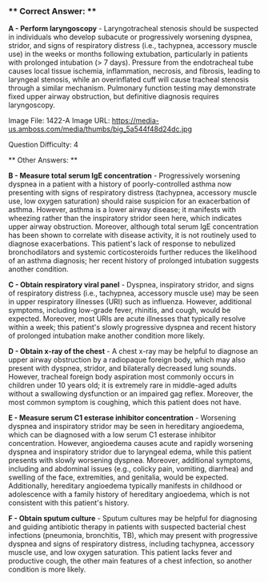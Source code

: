 ### ** Correct Answer: **

**A - Perform laryngoscopy** - Laryngotracheal stenosis should be suspected in individuals who develop subacute or progressively worsening dyspnea, stridor, and signs of respiratory distress (i.e., tachypnea, accessory muscle use) in the weeks or months following extubation, particularly in patients with prolonged intubation (> 7 days). Pressure from the endotracheal tube causes local tissue ischemia, inflammation, necrosis, and fibrosis, leading to laryngeal stenosis, while an overinflated cuff will cause tracheal stenosis through a similar mechanism. Pulmonary function testing may demonstrate fixed upper airway obstruction, but definitive diagnosis requires laryngoscopy.

Image File: 1422-A
Image URL: https://media-us.amboss.com/media/thumbs/big_5a544f48d24dc.jpg

Question Difficulty: 4

** Other Answers: **

**B - Measure total serum IgE concentration** - Progressively worsening dyspnea in a patient with a history of poorly-controlled asthma now presenting with signs of respiratory distress (tachypnea, accessory muscle use, low oxygen saturation) should raise suspicion for an exacerbation of asthma. However, asthma is a lower airway disease; it manifests with wheezing rather than the inspiratory stridor seen here, which indicates upper airway obstruction. Moreover, although total serum IgE concentration has been shown to correlate with disease activity, it is not routinely used to diagnose exacerbations. This patient's lack of response to nebulized bronchodilators and systemic corticosteroids further reduces the likelihood of an asthma diagnosis; her recent history of prolonged intubation suggests another condition.

**C - Obtain respiratory viral panel** - Dyspnea, inspiratory stridor, and signs of respiratory distress (i.e., tachypnea, accessory muscle use) may be seen in upper respiratory illnesses (URI) such as influenza. However, additional symptoms, including low-grade fever, rhinitis, and cough, would be expected. Moreover, most URIs are acute illnesses that typically resolve within a week; this patient's slowly progressive dyspnea and recent history of prolonged intubation make another condition more likely.

**D - Obtain x-ray of the chest** - A chest x-ray may be helpful to diagnose an upper airway obstruction by a radiopaque foreign body, which may also present with dyspnea, stridor, and bilaterally decreased lung sounds. However, tracheal foreign body aspiration most commonly occurs in children under 10 years old; it is extremely rare in middle-aged adults without a swallowing dysfunction or an impaired gag reflex. Moreover, the most common symptom is coughing, which this patient does not have.

**E - Measure serum C1 esterase inhibitor concentration** - Worsening dyspnea and inspiratory stridor may be seen in hereditary angioedema, which can be diagnosed with a low serum C1 esterase inhibitor concentration. However, angioedema causes acute and rapidly worsening dyspnea and inspiratory stridor due to laryngeal edema, while this patient presents with slowly worsening dyspnea. Moreover, additional symptoms, including and abdominal issues (e.g., colicky pain, vomiting, diarrhea) and swelling of the face, extremities, and genitalia, would be expected. Additionally, hereditary angioedema typically manifests in childhood or adolescence with a family history of hereditary angioedema, which is not consistent with this patient's history.

**F - Obtain sputum culture** - Sputum cultures may be helpful for diagnosing and guiding antibiotic therapy in patients with suspected bacterial chest infections (pneumonia, bronchitis, TB), which may present with progressive dyspnea and signs of respiratory distress, including tachypnea, accessory muscle use, and low oxygen saturation. This patient lacks fever and productive cough, the other main features of a chest infection, so another condition is more likely.

